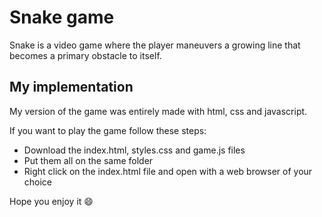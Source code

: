 # Snake game
Snake is a video game where the player maneuvers a growing line that becomes a primary obstacle to itself.

## My implementation
My version of the game was entirely made with html, css and javascript.

If you want to play the game follow these steps:
- Download the index.html, styles.css and game.js files
- Put them all on the same folder
- Right click on the index.html file and open with a web browser of your choice

Hope you enjoy it 😄
